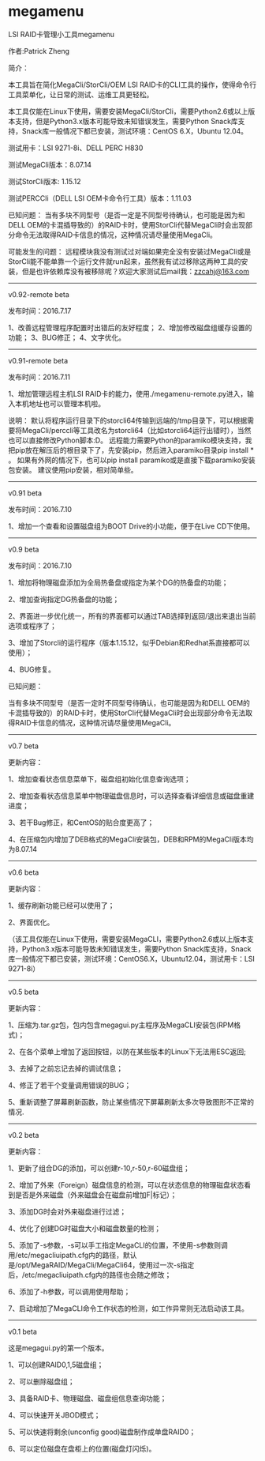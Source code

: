 # megamenu
LSI RAID卡管理小工具megamenu

作者:Patrick Zheng

简介：

本工具旨在简化MegaCli/StorCli/OEM LSI RAID卡的CLI工具的操作，使得命令行工具菜单化，让日常的测试、运维工具更轻松。

本工具仅能在Linux下使用，需要安装MegaCli/StorCli，需要Python2.6或以上版本支持，但是Python3.x版本可能导致未知错误发生，需要Python Snack库支持，Snack库一般情况下都已安装，测试环境：CentOS 6.X，Ubuntu 12.04。

测试用卡：LSI 9271-8i、DELL PERC H830

测试MegaCli版本：8.07.14

测试StorCli版本: 1.15.12

测试PERCCli（DELL LSI OEM卡命令行工具）版本：1.11.03

已知问题：
当有多块不同型号（是否一定是不同型号待确认，也可能是因为和DELL
OEM的卡混插导致的）的RAID卡时，使用StorCli代替MegaCli时会出现部分命令无法取得RAID卡信息的情况，这种情况请尽量使用MegaCli。

可能发生的问题：
远程模块我没有测试过对端如果完全没有安装过MegaCli或是StorCli能不能单靠一个运行文件就run起来，虽然我有试过移除这两种工具的安装，但是也许依赖库没有被移除呢？欢迎大家测试后mail我：zzcahj@163.com

----------------------------------------------
v0.92-remote beta

发布时间：2016.7.17

1、改善远程管理程序配置时出错后的友好程度；
2、增加修改磁盘组缓存设置的功能；
3、BUG修正；
4、文字优化。


----------------------------------------------
v0.91-remote beta

发布时间：2016.7.11

1、增加管理远程主机LSI RAID卡的能力，使用./megamenu-remote.py进入，输入本机地址也可以管理本机啦。

说明：
默认将程序运行目录下的storcli64传输到远端的/tmp目录下，可以根据需要将MegaCli/perccli等工具改名为storcli64（比如storcli64运行出错时），当然也可以直接修改Python脚本:D。
远程能力需要Python的paramiko模块支持，我把pip放在解压后的根目录下了，先安装pip，然后进入paramiko目录pip install * 。
如果有外网的情况下，也可以pip install paramiko或是直接下载paramiko安装包安装。
建议使用pip安装，相对简单些。

--------------------------------
v0.91 beta 

发布时间：2016.7.10

1、增加一个查看和设置磁盘组为BOOT Drive的小功能，便于在Live CD下使用。

--------------------------------
v0.9 beta 

发布时间：2016.7.10

1、增加将物理磁盘添加为全局热备盘或指定为某个DG的热备盘的功能；

2、增加查询指定DG热备盘的功能；

2、界面进一步优化统一，所有的界面都可以通过TAB选择到返回/退出来退出当前选项或程序了；

3、增加了Storcli的运行程序（版本1.15.12，似乎Debian和Redhat系直接都可以使用）；

4、BUG修复。

已知问题：

当有多块不同型号（是否一定时不同型号待确认，也可能是因为和DELL
OEM的卡混插导致的）的RAID卡时，使用StorCli代替MegaCli时会出现部分命令无法取得RAID卡信息的情况，这种情况请尽量使用MegaCli。

--------------------------------
v0.7 beta

更新内容：

1、增加查看状态信息菜单下，磁盘组初始化信息查询选项；

2、增加查看状态信息菜单中物理磁盘信息时，可以选择查看详细信息或磁盘重建进度；

3、若干Bug修正，和CentOS的贴合度更高了；

4、在压缩包内增加了DEB格式的MegaCli安装包，DEB和RPM的MegaCli版本均为8.07.14

--------------------------------
v0.6 beta

更新内容：

1、缓存刷新功能已经可以使用了；

2、界面优化。

（该工具仅能在Linux下使用，需要安装MegaCLI，需要Python2.6或以上版本支持，Python3.x版本可能导致未知错误发生，需要Python Snack库支持，Snack库一般情况下都已安装，测试环境：CentOS6.X，Ubuntu12.04，测试用卡：LSI 9271-8i）

--------------------------------
v0.5 beta

更新内容：

1、压缩为.tar.gz包，包内包含megagui.py主程序及MegaCLI安装包(RPM格式)；

2、在各个菜单上增加了返回按钮，以防在某些版本的Linux下无法用ESC返回;

3、去掉了之前忘记去掉的调试信息；

4、修正了若干个变量调用错误的BUG；

5、重新调整了屏幕刷新函数，防止某些情况下屏幕刷新太多次导致图形不正常的情况.

--------------------------------
v0.2 beta

更新内容：

1、更新了组合DG的添加，可以创建r-10,r-50,r-60磁盘组；

2、增加了外来（Foreign）磁盘信息的检测，可以在状态信息的物理磁盘状态看到是否是外来磁盘（外来磁盘会在磁盘前增加F|标记）；

3、添加DG时会对外来磁盘进行过滤；

4、优化了创建DG时磁盘大小和磁盘数量的检测；

5、添加了-s参数，-s可以手工指定MegaCLI的位置，不使用-s参数则调用/etc/megacliuipath.cfg内的路径，默认是/opt/MegaRAID/MegaCli/MegaCli64，使用过一次-s指定后，/etc/megacliuipath.cfg内的路径也会随之修改；

6、添加了-h参数，可以调用使用帮助；

7、启动增加了MegaCLI命令工作状态的检测，如工作异常则无法启动该工具。

--------------------------------
v0.1 beta

这是megagui.py的第一个版本。

1、可以创建RAID0,1,5磁盘组；

2、可以删除磁盘组；

3、具备RAID卡、物理磁盘、磁盘组信息查询功能；

4、可以快速开关JBOD模式；

5、可以快速将剩余(unconfig good)磁盘制作成单盘RAID0；

6、可以定位磁盘在盘柜上的位置(磁盘灯闪烁)。
